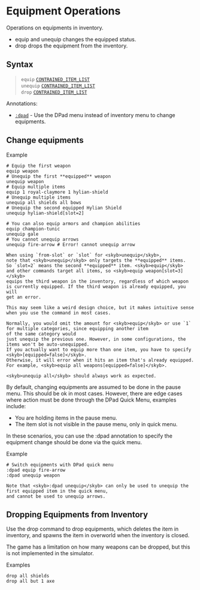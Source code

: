# Equipment Operations

Operations on equipments in inventory.

- <skyb>equip</skyb> and <skyb>unequip</skyb> changes the equipped status.
- <skyb>drop</skyb> drops the equipment from the inventory.

## Syntax

> `equip` [`CONTRAINED_ITEM_LIST`](../user/syntax_item.md) <br>
> `unequip` [`CONTRAINED_ITEM_LIST`](../user/syntax_item.md) <br>
> `drop` [`CONTRAINED_ITEM_LIST`](../user/syntax_item.md) <br>

Annotations:
  - [`:dpad`](#change-equipments) - Use the DPad menu instead of inventory menu to change equipments.

## Change equipments
Example
```skybook
# Equip the first weapon
equip weapon 
# Unequip the first **equipped** weapon
unequip weapon
# Equip multiple items
equip 1 royal-claymore 1 hylian-shield
# Unequip multiple items
unequip all shields all bows
# Unequip the second equipped Hylian Shield
unequip hylian-shield[slot=2]

# You can also equip armors and champion abilities
equip champion-tunic
unequip gale
# You cannot unequip arrows
unequip fire-arrow # Error! cannot unequip arrow
```

```admonish warning
When using `from-slot` or `slot` for <skyb>unequip</skyb>,
note that <skyb>unequip</skyb> only targets the **equipped** items.
So `slot=2` means the second **equipped** item. <skyb>equip</skyb>
and other commands target all items, so <skyb>equip weapon[slot=3]</skyb>
equips the third weapon in the inventory, regardless of which weapon
is currently equipped. If the third weapon is already equipped, you will
get an error.

This may seem like a weird design choice, but it makes intuitive sense
when you use the command in most cases.
```

```admonish tip
Normally, you would omit the amount for <skyb>equip</skyb> or use `1` for multiple categories, since equipping another item 
of the same category would
just unequip the previous one. However, in some configurations, the items won't be auto-unequipped.
If you actually want to equip more than one item, you have to specify <skyb>[equipped=false]</skyb>.
Otherwise, it will error when it hits an item that's already equipped.
For example, <skyb>equip all weapons[equipped=false]</skyb>.

<skyb>unequip all</skyb> should always work as expected.
```

By default, changing equipments are assumed to be done in the pause menu. This should be
ok in most cases. However, there are edge cases where action must be done through the DPad
Quick Menu, examples include:
- You are holding items in the pause menu.
- The item slot is not visible in the pause menu, only in quick menu.

In these scenarios, you can use the <skyb>:dpad</skyb> annotation to specify the equipment change should be
done via the quick menu.

Example
```skybook
# Switch equipments with DPad quick menu
:dpad equip fire-arrow
:dpad unequip weapon
```

```admonish warning
Note that <skyb>:dpad unequip</skyb> can only be used to unequip the first equipped item in the quick menu,
and cannot be used to unequip arrows.
```


## Dropping Equipments from Inventory
Use the <skyb>drop</skyb> command to drop equipments, which deletes the item in inventory,
and spawns the item in overworld when the inventory is closed.

The game has a limitation on how many weapons can be dropped, but this is not implemented in the simulator.

Examples
```skybook
drop all shields
drop all but 1 axe
```

